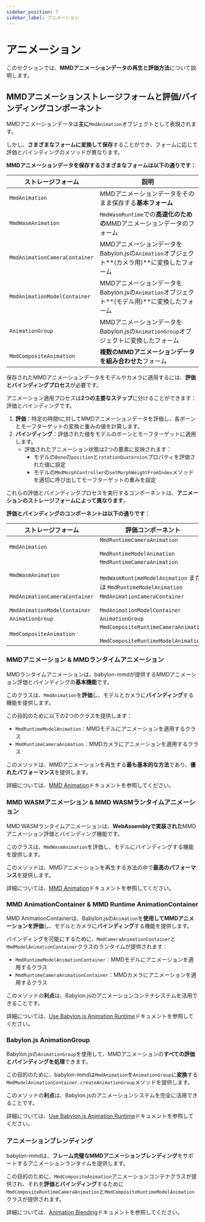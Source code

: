 ```yaml
---
sidebar_position: 7
sidebar_label: アニメーション
---
```


# アニメーション

このセクションでは、**MMDアニメーションデータの再生と評価方法**について説明します。

## **MMDアニメーションストレージフォームと評価/バインディングコンポーネント**

MMDアニメーションデータは**主に**`MmdAnimation`オブジェクトとして表現されます。

しかし、**さまざまなフォームに変換して保存**することができ、フォームに応じて評価とバインディングのメソッドが異なります。

**MMDアニメーションデータを保存するさまざまなフォームは以下の通りです：**

| ストレージフォーム | 説明 |
|---|---|
| `MmdAnimation` | MMDアニメーションデータをそのまま保存する**基本フォーム** |
| `MmdWasmAnimation` | `MmdWasmRuntime`での**高速化のための**MMDアニメーションデータのフォーム |
| `MmdAnimationCameraContainer` | MMDアニメーションデータをBabylon.jsの`Animation`オブジェクト**(カメラ用)**に変換したフォーム |
| `MmdAnimationModelContainer` | MMDアニメーションデータをBabylon.jsの`Animation`オブジェクト**(モデル用)**に変換したフォーム |
| `AnimationGroup` | MMDアニメーションデータをBabylon.jsの`AnimationGroup`オブジェクトに変換したフォーム |
| `MmdCompositeAnimation` | **複数のMMDアニメーションデータを組み合わせた**フォーム |

保存されたMMDアニメーションデータをモデルやカメラに適用するには、**評価とバインディングプロセス**が必要です。

アニメーション適用プロセスは**2つの主要なステップ**に分けることができます：評価とバインディングです。
1. **評価**：特定の時間tに対してMMDアニメーションデータを評価し、各ボーンとモーフターゲットの変換と重みの値を計算します。
2. **バインディング**：評価された値をモデルのボーンとモーフターゲットに適用します。
   - 評価されたアニメーション状態は2つの要素に反映されます：
     - モデルの`Bone`の`position`と`rotationQuaternion`プロパティを評価された値に設定
     - モデルの`MmdMorphController`の`setMorphWeightFromIndex`メソッドを適切に呼び出してモーフターゲットの重みを設定

これらの評価とバインディングプロセスを実行するコンポーネントは、**アニメーションのストレージフォームによって異なります**。

**評価とバインディングのコンポーネントは以下の通りです：**

| ストレージフォーム | 評価コンポーネント | バインディングコンポーネント |
|---|---|---|
| `MmdAnimation` | `MmdRuntimeCameraAnimation` <br/><br/> `MmdRuntimeModelAnimation` | `MmdRuntimeCameraAnimation` <br/><br/> `MmdRuntimeModelAnimation` |
| `MmdWasmAnimation` | `MmdRuntimeCameraAnimation` <br/><br/> `MmdWasmRuntimeModelAnimation` または `MmdRuntimeModelAnimation` | `MmdRuntimeCameraAnimation` <br/><br/> `MmdWasmRuntimeModelAnimation` または `MmdRuntimeModelAnimation` |
| `MmdAnimationCameraContainer` <br/><br/> `MmdAnimationModelContainer` | `MmdAnimationCameraContainer` <br/><br/> `MmdAnimationModelContainer` | `MmdRuntimeCameraAnimationContainer` <br/><br/> `MmdRuntimeModelAnimationContainer` |
| `AnimationGroup` | `AnimationGroup` | `AnimationGroup` |
| `MmdCompositeAnimation` | `MmdCompositeRuntimeCameraAnimation` <br/><br/> `MmdCompositeRuntimeModelAnimation` | `MmdCompositeRuntimeCameraAnimation` <br/><br/> `MmdCompositeRuntimeModelAnimation` |

### MMDアニメーション & MMDランタイムアニメーション

MMDランタイムアニメーションは、babylon-mmdが提供するMMDアニメーション評価とバインディングの**基本機能**です。

このクラスは、`MmdAnimation`を**評価**し、モデルとカメラに**バインディング**する機能を提供します。

この目的のために以下の2つのクラスを提供します：
- `MmdRuntimeModelAnimation`：MMDモデルにアニメーションを適用するクラス
- `MmdRuntimeCameraAnimation`：MMDカメラにアニメーションを適用するクラス

このメソッドは、MMDアニメーションを再生する**最も基本的な方法**であり、**優れたパフォーマンス**を提供します。

詳細については、[MMD Animation](./mmd-animation)ドキュメントを参照してください。

### MMD WASMアニメーション & MMD WASMランタイムアニメーション

MMD WASMランタイムアニメーションは、**WebAssemblyで実装された**MMDアニメーション評価とバインディング機能です。

このクラスは、`MmdWasmAnimation`を評価し、モデルにバインディングする機能を提供します。

このメソッドは、MMDアニメーションを再生する方法の中で**最高のパフォーマンス**を提供します。

詳細については、[MMD Animation](./mmd-animation)ドキュメントを参照してください。

### MMD AnimationContainer & MMD Runtime AnimationContainer

MMD AnimationContainerは、Babylon.jsの`Animation`を**使用してMMDアニメーションを評価**し、モデルとカメラに**バインディング**する機能を提供します。

バインディングを可能にするために、`MmdCameraAnimationContainer`と`MmdModelAnimationContainer`クラスのランタイムが提供されます：
- `MmdRuntimeModelAnimationContainer`：MMDモデルにアニメーションを適用するクラス
- `MmdRuntimeCameraAnimationContainer`：MMDカメラにアニメーションを適用するクラス

このメソッドの**利点**は、Babylon.jsのアニメーションコンテナシステムを活用できることです。

詳細については、[Use Babylon.js Animation Runtime](./use-babylonjs-animation-runtime)ドキュメントを参照してください。

### Babylon.js AnimationGroup

Babylon.jsの`AnimationGroup`を使用して、MMDアニメーションの**すべての評価とバインディングを処理**できます。

この目的のために、babylon-mmdは`MmdAnimation`を`AnimationGroup`に**変換**する`MmdModelAnimationContainer.createAnimationGroup`メソッドを提供します。

このメソッドの**利点**は、Babylon.jsのアニメーションシステムを完全に活用できることです。

詳細については、[Use Babylon.js Animation Runtime](./use-babylonjs-animation-runtime)ドキュメントを参照してください。

### アニメーションブレンディング

babylon-mmdは、**フレーム完璧なMMDアニメーションブレンディング**をサポートするアニメーションランタイムを提供します。

この目的のために、`MmdCompositeAnimation`アニメーションコンテナクラスが提供され、それを**評価とバインディング**するために`MmdCompositeRuntimeCameraAnimation`と`MmdCompositeRuntimeModelAnimation`クラスが提供されます。

詳細については、[Animation Blending](./animation-blending)ドキュメントを参照してください。
